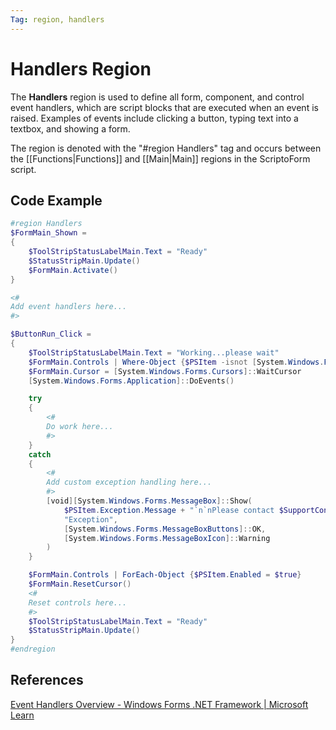 ```yaml
---
Tag: region, handlers
---
```

# Handlers Region
The **Handlers** region is used to define all form, component, and control event handlers, which are script blocks that are executed when an event is raised.  Examples of events include clicking a button, typing text into a textbox, and showing a form.

The region is denoted with the "#region Handlers" tag and occurs between the [[Functions|Functions]] and [[Main|Main]] regions in the ScriptoForm script.
## Code Example
```powershell
#region Handlers
$FormMain_Shown =
{
    $ToolStripStatusLabelMain.Text = "Ready"
    $StatusStripMain.Update()
    $FormMain.Activate()
}

<#
Add event handlers here...
#>

$ButtonRun_Click =
{
    $ToolStripStatusLabelMain.Text = "Working...please wait"
    $FormMain.Controls | Where-Object {$PSItem -isnot [System.Windows.Forms.StatusStrip]} | ForEach-Object {$PSItem.Enabled = $false}
    $FormMain.Cursor = [System.Windows.Forms.Cursors]::WaitCursor
    [System.Windows.Forms.Application]::DoEvents()

    try
    {
        <#
        Do work here...
        #>
    }
    catch
    {
        <#
        Add custom exception handling here...
        #>
        [void][System.Windows.Forms.MessageBox]::Show(
	        $PSItem.Exception.Message + "`n`nPlease contact $SupportContact for technical support.",
	        "Exception",
	        [System.Windows.Forms.MessageBoxButtons]::OK,
	        [System.Windows.Forms.MessageBoxIcon]::Warning
		)
    }

    $FormMain.Controls | ForEach-Object {$PSItem.Enabled = $true}
    $FormMain.ResetCursor()
    <#
    Reset controls here...
    #>
    $ToolStripStatusLabelMain.Text = "Ready"
    $StatusStripMain.Update()
}
#endregion
```
## References
[Event Handlers Overview - Windows Forms .NET Framework | Microsoft Learn](https://learn.microsoft.com/en-us/dotnet/desktop/winforms/event-handlers-overview-windows-forms?view=netframeworkdesktop-4.8)